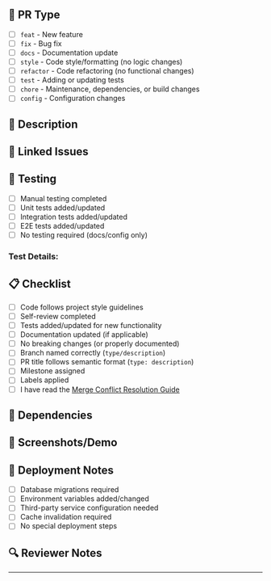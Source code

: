 <!-- @format -->

## 🔄 PR Type

<!-- Select the type of change this PR introduces -->

-   [ ] `feat` - New feature
-   [ ] `fix` - Bug fix
-   [ ] `docs` - Documentation update
-   [ ] `style` - Code style/formatting (no logic changes)
-   [ ] `refactor` - Code refactoring (no functional changes)
-   [ ] `test` - Adding or updating tests
-   [ ] `chore` - Maintenance, dependencies, or build changes
-   [ ] `config` - Configuration changes

## 📝 Description

<!-- Provide a clear and concise description of what this PR changes and why -->

## 🔗 Linked Issues

<!-- Use closing keywords to automatically close issues when this PR is merged -->
<!-- Examples: "Closes #123", "Fixes #456", "Resolves #789" -->

## 🧪 Testing

<!-- Describe how you tested these changes -->

-   [ ] Manual testing completed
-   [ ] Unit tests added/updated
-   [ ] Integration tests added/updated
-   [ ] E2E tests added/updated
-   [ ] No testing required (docs/config only)

### Test Details:

<!-- Provide specific testing details -->

## 📋 Checklist

<!-- Complete before requesting review -->

-   [ ] Code follows project style guidelines
-   [ ] Self-review completed
-   [ ] Tests added/updated for new functionality
-   [ ] Documentation updated (if applicable)
-   [ ] No breaking changes (or properly documented)
-   [ ] Branch named correctly (`type/description`)
-   [ ] PR title follows semantic format (`type: description`)
-   [ ] Milestone assigned
-   [ ] Labels applied
-   [ ] I have read the [Merge Conflict Resolution Guide](../docs/merge-conflict-resolution.md)

## 🔄 Dependencies

<!-- List any dependencies or blockers -->
<!-- Examples: "Depends on #123", "Blocked by #456", "Requires #789" -->

## 📸 Screenshots/Demo

<!-- If UI changes, include before/after screenshots or demo links -->

## 🚀 Deployment Notes

<!-- Any special deployment considerations -->

-   [ ] Database migrations required
-   [ ] Environment variables added/changed
-   [ ] Third-party service configuration needed
-   [ ] Cache invalidation required
-   [ ] No special deployment steps

## 🔍 Reviewer Notes

<!-- Any specific areas you'd like the reviewer to focus on -->

---

<!--
## PR Title Format Examples:
- feat: add GPS tracking for vehicle monitoring
- fix: resolve dashboard crash on vehicle details page
- docs: update API authentication examples
- refactor: optimize database query performance
- chore: update dependencies to latest versions
-->
